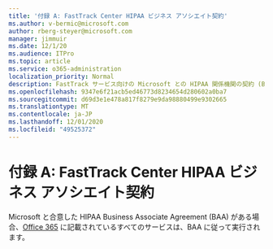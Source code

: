 ```yaml
---
title: '付録 A: FastTrack Center HIPAA ビジネス アソシエイト契約'
ms.author: v-bermic@microsoft.com
author: rberg-steyer@microsoft.com
manager: jimmuir
ms.date: 12/1/20
ms.audience: ITPro
ms.topic: article
ms.service: o365-administration
localization_priority: Normal
description: FastTrack サービス向けの Microsoft との HIPAA 関係機関の契約 (BAA) がある場合、FastTrack Center Benefit for Office 365 に表示されているすべてのサービスが、その BAA に含まれます。ただし、以下は除きます。
ms.openlocfilehash: 9347e6f21acb5ed46773d8234654d280602a0ba7
ms.sourcegitcommit: d69d3e1e478a817f8279e9da98880499e9302665
ms.translationtype: MT
ms.contentlocale: ja-JP
ms.lasthandoff: 12/01/2020
ms.locfileid: "49525372"
---
```

# <a name="appendix-a---fasttrack-center-hipaa-business-associate-agreement"></a>付録 A: FastTrack Center HIPAA ビジネス アソシエイト契約

Microsoft と合意した HIPAA Business Associate Agreement (BAA) がある場合、[Office 365](products-and-capabilities.md#office-365) に記載されているすべてのサービスは、BAA に従って実行されます。


